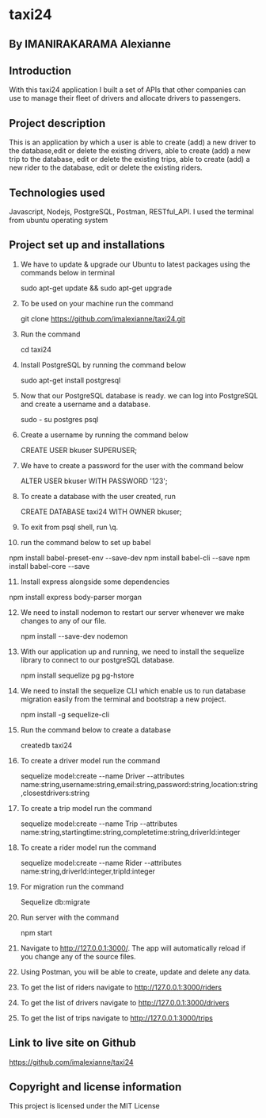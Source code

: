 # taxi24

## By IMANIRAKARAMA Alexianne

## Introduction
With this taxi24 application I built a set of APIs that other companies can use to manage their fleet of drivers and allocate drivers to passengers.


## Project description
This is an application by which a user is able to create (add) a new driver to the database,edit or delete the existing drivers,  able to create (add) a new trip to the database, edit or delete the existing trips, able to create (add) a new rider to the database, edit or delete the existing riders.

## Technologies used
Javascript, Nodejs, PostgreSQL, Postman, RESTful_API.
I used the terminal from ubuntu operating system 

## Project set up and installations
1. We have to update & upgrade our Ubuntu to latest packages using the commands below in terminal

   sudo apt-get update && sudo apt-get upgrade

2. To be used on your machine run the command

   git clone https://github.com/imalexianne/taxi24.git 

3. Run the command 

   cd taxi24

4. Install PostgreSQL by running the command below

   sudo apt-get install postgresql

5. Now that our PostgreSQL database is ready. we can log into PostgreSQL and create a username and a database.

   sudo - su postgres
   psql

6. Create a username by running the command below

   CREATE USER bkuser SUPERUSER;

7. We have to create a password for the user with the command below

   ALTER USER bkuser WITH PASSWORD '123';

8. To create a database with the user created, run

   CREATE DATABASE taxi24 WITH OWNER bkuser;

9. To exit from psql shell, run \q.

10. run the command below to set up babel

   npm install babel-preset-env --save-dev
   npm install babel-cli --save
   npm install babel-core --save

11. Install express alongside some dependencies

   npm install express body-parser morgan

12. We need to install nodemon to restart our server whenever we make changes to any of our     file.

    npm install --save-dev nodemon

13. With our application up and running, we need to install the sequelize library to            connect to our postgreSQL database.

    npm install sequelize pg pg-hstore

14. We need to install the sequelize CLI which enable us to run database migration easily       from the terminal and bootstrap a new project.

    npm install -g sequelize-cli

15. Run the command below to create a database

    createdb taxi24

16. To create a driver model run the command

    sequelize model:create --name Driver --attributes name:string,username:string,email:string,password:string,location:string,closestdrivers:string

17. To create a trip model run the command

    sequelize model:create --name Trip --attributes name:string,startingtime:string,completetime:string,driverId:integer

18. To create a rider model run the command

    sequelize model:create --name Rider --attributes name:string,driverId:integer,tripId:integer

19. For migration run the command

    Sequelize db:migrate

20. Run server with the command

    npm start

21. Navigate to http://127.0.0.1:3000/. 
    The app will automatically reload if you change any of the source files.

22. Using Postman, you will be able to create, update and delete any data.

23. To get the list of riders navigate to http://127.0.0.1:3000/riders

24. To get the list of drivers navigate to http://127.0.0.1:3000/drivers

25. To get the list of trips navigate to http://127.0.0.1:3000/trips


## Link to live site on Github 
   https://github.com/imalexianne/taxi24

## Copyright and license information
   This project is licensed under the MIT License